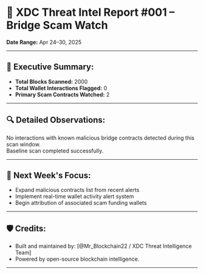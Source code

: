 # 🚨 XDC Threat Intel Report #001 – Bridge Scam Watch
**Date Range:** Apr 24–30, 2025

---

## 📝 Executive Summary:
- **Total Blocks Scanned:** 2000
- **Total Wallet Interactions Flagged:** 0
- **Primary Scam Contracts Watched:** 2

---

## 🔍 Detailed Observations:

No interactions with known malicious bridge contracts detected during this scan window.  
Baseline scan completed successfully.

---

## 🎯 Next Week's Focus:
- Expand malicious contracts list from recent alerts
- Implement real-time wallet activity alert system
- Begin attribution of associated scam funding wallets

---

## 🛡️ Credits:
- Built and maintained by: [@Mr_Blockchain22 / XDC Threat Intelligence Team]
- Powered by open-source blockchain intelligence.

---
